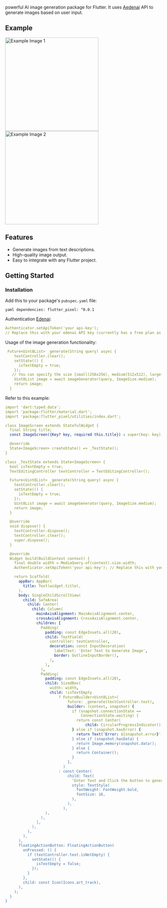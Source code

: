 
 powerful AI image generation package for Flutter. It uses [Aedenai](https://www.edenai.co/) API to generate images based on user input.
## Example
<p float="left">
  <img src="example/assets/1.jpg" alt="Example Image 1" width="300"/>
 
  <img src="example/assets/2.jpg" alt="Example Image 2" width="300"/>
</p>

## Features

- Generate images from text descriptions.
- High-quality image output.
- Easy to integrate with any Flutter project.

## Getting Started

### Installation

Add this to your package's `pubspec.yaml` file:

``yaml
dependencies:
  flutter_pixel: ^0.0.1
``

Authentication [Edenai](https://www.edenai.co/):

```yaml
Authenticator.setApiToken('your api-key'); 
// Replace this with your edenai API key (currently has a free plan as of 02/03/2024).

```

Usage of the image generation functionality:

```yaml
 Future<Uint8List> _generate(String query) async {
    textController.clear();
    setState(() {
      isTextEmpty = true;
    });
   // You can specify the size [small(256x256), medium(512x512), large(1024x1024)] 
    Uint8List image = await imageGenerator(query, ImageSize.medium); 
    return image;
  }
```

Refer to this example:
```yaml
import 'dart:typed_data';
import 'package:flutter/material.dart';
import 'package:flutter_pixel/utilities/index.dart';

class ImageScreen extends StatefulWidget {
  final String title;
  const ImageScreen({Key? key, required this.title}) : super(key: key);

  @override
  State<ImageScreen> createState() => _TestState();
}

class _TestState extends State<ImageScreen> {
  bool isTextEmpty = true;
  TextEditingController textController = TextEditingController();

  Future<Uint8List> _generate(String query) async {
    textController.clear();
    setState(() {
      isTextEmpty = true;
    });
    Uint8List image = await imageGenerator(query, ImageSize.medium);
    return image;
  }

  @override
  void dispose() {
    textController.dispose();
    textController.clear();
    super.dispose();
  }

  @override
  Widget build(BuildContext context) {
    final double width = MediaQuery.of(context).size.width;
    Authenticator.setApiToken('your api-key'); // Replace this with your edenai API key (currently has a free plan as of 02/03/2024).

    return Scaffold(
      appBar: AppBar(
        title: Text(widget.title),
      ),
      body: SingleChildScrollView(
        child: SafeArea(
          child: Center(
            child: Column(
              mainAxisAlignment: MainAxisAlignment.center,
              crossAxisAlignment: CrossAxisAlignment.center,
              children: [
                Padding(
                  padding: const EdgeInsets.all(20),
                  child: TextField(
                    controller: textController,
                    decoration: const InputDecoration(
                      labelText: 'Enter Text to Generate Image',
                      border: OutlineInputBorder(),
                    ),
                  ),
                ),
                Padding(
                  padding: const EdgeInsets.all(20),
                  child: SizedBox(
                    width: width,
                    child: !isTextEmpty
                        ? FutureBuilder<Uint8List>(
                            future: _generate(textController.text),
                            builder: (context, snapshot) {
                              if (snapshot.connectionState ==
                                  ConnectionState.waiting) {
                                return const Center(
                                    child: CircularProgressIndicator());
                              } else if (snapshot.hasError) {
                                return Text('Error: ${snapshot.error}');
                              } else if (snapshot.hasData) {
                                return Image.memory(snapshot.data!);
                              } else {
                                return Container();
                              }
                            },
                          )
                        : const Center(
                            child: Text(
                              'Enter Text and Click the button to generate the image',
                              style: TextStyle(
                                fontWeight: FontWeight.bold,
                                fontSize: 16,
                              ),
                            ),
                          ),
                  ),
                ),
              ],
            ),
          ),
        ),
      ),
      floatingActionButton: FloatingActionButton(
        onPressed: () {
          if (textController.text.isNotEmpty) {
            setState(() {
              isTextEmpty = false;
            });
          }
        },
        child: const Icon(Icons.art_track),
      ),
    );
  }
}
```



